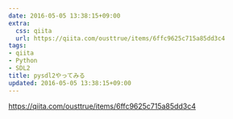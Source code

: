 ```yaml
---
date: 2016-05-05 13:38:15+09:00
extra:
  css: qiita
  url: https://qiita.com/ousttrue/items/6ffc9625c715a85dd3c4
tags:
- qiita
- Python
- SDL2
title: pysdl2やってみる
updated: 2016-05-05 13:38:15+09:00
---
```


<https://qiita.com/ousttrue/items/6ffc9625c715a85dd3c4>
